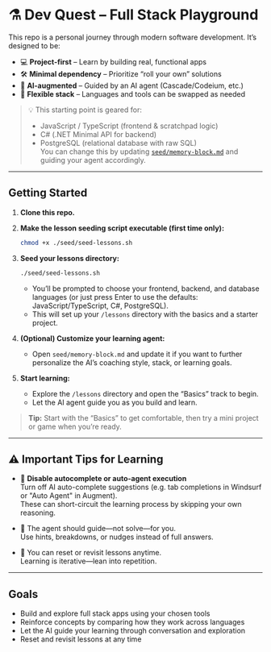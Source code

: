 # ⚗️ Dev Quest – Full Stack Playground

This repo is a personal journey through modern software development. It’s designed to be:

- 💻 **Project-first** – Learn by building real, functional apps
- 🛠️ **Minimal dependency** – Prioritize “roll your own” solutions
- 🧠 **AI-augmented** – Guided by an AI agent (Cascade/Codeium, etc.)
- 🔁 **Flexible stack** – Languages and tools can be swapped as needed

> 💡 This starting point is geared for:
>
> - JavaScript / TypeScript (frontend & scratchpad logic)
> - C# (.NET Minimal API for backend)
> - PostgreSQL (relational database with raw SQL)  
>   You can change this by updating [`seed/memory-block.md`](seed/memory-block.md) and guiding your agent accordingly.

---

## Getting Started

1. **Clone this repo.**

2. **Make the lesson seeding script executable (first time only):**
   ```bash
   chmod +x ./seed/seed-lessons.sh
   ```

3. **Seed your lessons directory:**
   ```bash
   ./seed/seed-lessons.sh
   ```
   - You’ll be prompted to choose your frontend, backend, and database languages (or just press Enter to use the defaults: JavaScript/TypeScript, C#, PostgreSQL).
   - This will set up your `/lessons` directory with the basics and a starter project.

4. **(Optional) Customize your learning agent:**
   - Open `seed/memory-block.md` and update it if you want to further personalize the AI’s coaching style, stack, or learning goals.

5. **Start learning:**
   - Explore the `/lessons` directory and open the “Basics” track to begin.
   - Let the AI agent guide you as you build and learn.

> **Tip:** Start with the “Basics” to get comfortable, then try a mini project or game when you’re ready.

---

## ⚠️ Important Tips for Learning

- 🔕 **Disable autocomplete or auto-agent execution**  
  Turn off AI auto-complete suggestions (e.g. tab completions in Windsurf or "Auto Agent" in Augment).  
  These can short-circuit the learning process by skipping your own reasoning.

- 🧠 The agent should guide—not solve—for you.  
  Use hints, breakdowns, or nudges instead of full answers.

- 🔄 You can reset or revisit lessons anytime.  
  Learning is iterative—lean into repetition.

---

## Goals

- Build and explore full stack apps using your chosen tools
- Reinforce concepts by comparing how they work across languages
- Let the AI guide your learning through conversation and exploration
- Reset and revisit lessons at any time
